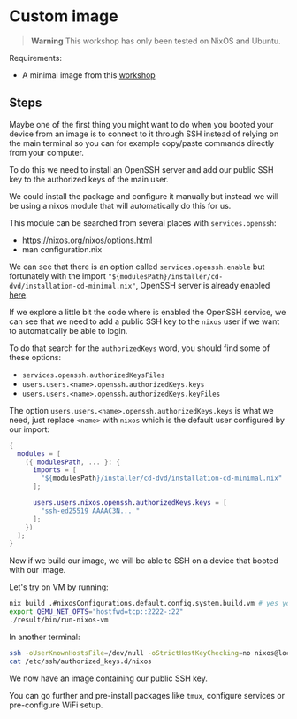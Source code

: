 # Custom image

> **Warning**
> This workshop has only been tested on NixOS and Ubuntu.

Requirements:

- A minimal image from this [workshop](../01-minimal-image/ReadMe.md)

## Steps

Maybe one of the first thing you might want to do when you booted your device from an image is to connect to it through SSH instead of relying on the main terminal so you can for example copy/paste commands directly from your computer.

To do this we need to install an OpenSSH server and add our public SSH key to the authorized keys of the main user.

We could install the package and configure it manually but instead we will be using a nixos module that will automatically do this for us.

This module can be searched from several places with `services.openssh`:

- https://nixos.org/nixos/options.html
- man configuration.nix

We can see that there is an option called `services.openssh.enable` but fortunately with the import `"${modulesPath}/installer/cd-dvd/installation-cd-minimal.nix"`, OpenSSH server is already enabled [here](https://github.com/NixOS/nixpkgs/blob/nixos-22.11/nixos/modules/profiles/installation-device.nix#L71). 

If we explore a little bit the code where is enabled the OpenSSH service, we can see that we need to add a public SSH key to the `nixos` user if we want to automatically be able to login. 

To do that search for the `authorizedKeys` word, you should find some of these options:

- `services.openssh.authorizedKeysFiles`
- `users.users.<name>.openssh.authorizedKeys.keys`
- `users.users.<name>.openssh.authorizedKeys.keyFiles`

The option `users.users.<name>.openssh.authorizedKeys.keys` is what we need, just replace `<name>` with `nixos` which is the default user configured by our import:

```nix
{
  modules = [
    ({ modulesPath, ... }: {
      imports = [
        "${modulesPath}/installer/cd-dvd/installation-cd-minimal.nix"
      ];

      users.users.nixos.openssh.authorizedKeys.keys = [
        "ssh-ed25519 AAAAC3N... "
      ];
    })
  ];
}
```

Now if we build our image, we will be able to SSH on a device that booted with our image.

Let's try on VM by running:

```bash
nix build .#nixosConfigurations.default.config.system.build.vm # yes you can build a VM just like that
export QEMU_NET_OPTS="hostfwd=tcp::2222-:22"
./result/bin/run-nixos-vm
```

In another terminal:

```bash
ssh -oUserKnownHostsFile=/dev/null -oStrictHostKeyChecking=no nixos@localhost -p 2222
cat /etc/ssh/authorized_keys.d/nixos
```

We now have an image containing our public SSH key.

You can go further and pre-install packages like `tmux`, configure services or pre-configure WiFi setup.
